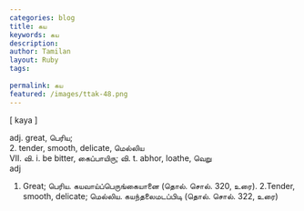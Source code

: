 ```yaml
---
categories: blog
title: கய
keywords: கய
description: 
author: Tamilan
layout: Ruby
tags: 
 
permalink: கய
featured: /images/ttak-48.png
---
```

  
[ kaya ]  
  
adj. great, பெரிய;  
2. tender, smooth, delicate, மெல்லிய  
VII. வி. i. be bitter, கைப்பாயிரு; வி. t. abhor, loathe, வெறு  
adj  
1. Great; பெரிய. கயவாய்ப்பெருங்கையானை (தொல். சொல். 320, உரை). 2.Tender, smooth, delicate; மெல்லிய. கயந்தலைமடப்பிடி (தொல். சொல். 322, உரை)